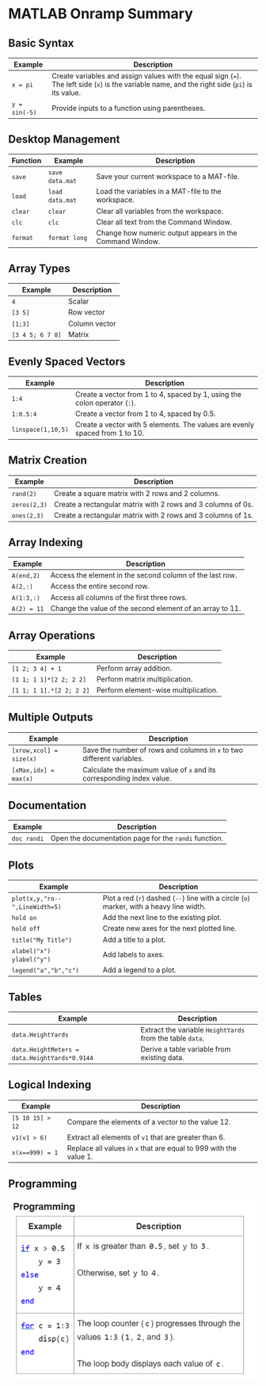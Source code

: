 # MATLAB Onramp Summary

## Basic Syntax
| Example | Description |
|---------|-------------|
| `x = pi` | Create variables and assign values with the equal sign (`=`). The left side (`x`) is the variable name, and the right side (`pi`) is its value. |
| `y = sin(-5)` | Provide inputs to a function using parentheses. |

## Desktop Management
| Function | Example | Description |
|----------|---------|-------------|
| `save` | `save data.mat` | Save your current workspace to a MAT-file. |
| `load` | `load data.mat` | Load the variables in a MAT-file to the workspace. |
| `clear` | `clear` | Clear all variables from the workspace. |
| `clc` | `clc` | Clear all text from the Command Window. |
| `format` | `format long` | Change how numeric output appears in the Command Window. |

## Array Types
| Example | Description |
|---------|-------------|
| `4` | Scalar |
| `[3 5]` | Row vector |
| `[1;3]` | Column vector |
| `[3 4 5; 6 7 8]` | Matrix |

## Evenly Spaced Vectors
| Example | Description |
|---------|-------------|
| `1:4` | Create a vector from 1 to 4, spaced by 1, using the colon operator (`:`). |
| `1:0.5:4` | Create a vector from 1 to 4, spaced by 0.5. |
| `linspace(1,10,5)` | Create a vector with 5 elements. The values are evenly spaced from 1 to 10. |

## Matrix Creation
| Example | Description |
|---------|-------------|
| `rand(2)` | Create a square matrix with 2 rows and 2 columns. |
| `zeros(2,3)` | Create a rectangular matrix with 2 rows and 3 columns of 0s. |
| `ones(2,3)` | Create a rectangular matrix with 2 rows and 3 columns of 1s. |

## Array Indexing
| Example | Description |
|---------|-------------|
| `A(end,2)` | Access the element in the second column of the last row. |
| `A(2,:)` | Access the entire second row. |
| `A(1:3,:)` | Access all columns of the first three rows. |
| `A(2) = 11` | Change the value of the second element of an array to 11. |

## Array Operations
| Example | Description |
|---------|-------------|
| `[1 2; 3 4] + 1` | Perform array addition. |
| `[1 1; 1 1]*[2 2; 2 2]` | Perform matrix multiplication. |
| `[1 1; 1 1].*[2 2; 2 2]` | Perform element-wise multiplication. |

## Multiple Outputs
| Example | Description |
|---------|-------------|
| `[xrow,xcol] = size(x)` | Save the number of rows and columns in `x` to two different variables. |
| `[xMax,idx] = max(x)` | Calculate the maximum value of `x` and its corresponding index value. |

## Documentation
| Example | Description |
|---------|-------------|
| `doc randi` | Open the documentation page for the `randi` function. |

## Plots
| Example | Description |
|---------|-------------|
| `plot(x,y,"ro--",LineWidth=5)` | Plot a red (`r`) dashed (`--`) line with a circle (`o`) marker, with a heavy line width. |
| `hold on` | Add the next line to the existing plot. |
| `hold off` | Create new axes for the next plotted line. |
| `title("My Title")` | Add a title to a plot. |
| `xlabel("x")`<br>`ylabel("y")` | Add labels to axes. |
| `legend("a","b","c")` | Add a legend to a plot. |

## Tables
| Example | Description |
|---------|-------------|
| `data.HeightYards` | Extract the variable `HeightYards` from the table `data`. |
| `data.HeightMeters = data.HeightYards*0.9144` | Derive a table variable from existing data. |

## Logical Indexing
| Example | Description |
|---------|-------------|
| `[5 10 15] > 12` | Compare the elements of a vector to the value 12. |
| `v1(v1 > 6)` | Extract all elements of `v1` that are greater than 6. |
| `x(x==999) = 1` | Replace all values in `x` that are equal to 999 with the value 1. |

## Programming
![Programming MATLAB Onramp](https://github.com/kashikaga/matlab/raw/main/ProgrammingMatlabOnramp.png)



